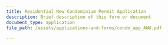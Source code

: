 ```yaml
---
title: Residential New Condominium Permit Application
description: Brief description of this form or document
document_type: application
file_path: /assets/applications-and-forms/condo_app_AWU.pdf

---
```

